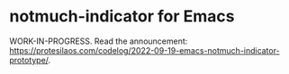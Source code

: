 # notmuch-indicator for Emacs

WORK-IN-PROGRESS.  Read the announcement:
<https://protesilaos.com/codelog/2022-09-19-emacs-notmuch-indicator-prototype/>.
